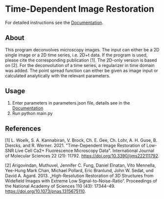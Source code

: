 
# Time-Dependent Image Restoration

For detailed instructions see the [Documentation](https://ipmi-icns-uke.github.io/TDEntropyDeconvolution/). 

## About

This program deconvolves microscopy images. The input can either be a 2D single image or a 2D time series, i.e. 2D+t data. 
If the program is used, please cite the corresponding publication [1].
The 2D-only version is based on [2]. For the deconvolution of a time series, a regularizer in time domain was added.
The point spread function can either be given as image input or calculated analytically with the relevant parameters.

## Usage

1. Enter parameters in parameters.json file, details see in the 
   [Documentation](https://ipmi-icns-uke.github.io/TDEntropyDeconvolution/)
2. Run python main.py


## References
[1] L. Woelk, S. A. Kannabiran, V. Brock, Ch. E. Gee, Ch. Lohr, A. H. Guse, B. Diercks, and R. Werner. 2021. "Time-Dependent Image Restoration of Low-SNR Live Cell Ca2+ Fluorescence Microscopy Data". International Journal of Molecular Sciences 22 (21): 11792. https://doi.org/10.3390/ijms222111792.

[2] Arigovindan, Muthuvel, Jennifer C. Fung, Daniel Elnatan, Vito Mennella, Yee-Hung Mark Chan, Michael Pollard, Eric Branlund, John W. Sedat, und David A. Agard. 2013. „High-Resolution Restoration of 3D Structures from Widefield Images with Extreme Low Signal-to-Noise-Ratio“. Proceedings of the National Academy of Sciences 110 (43): 17344–49. https://doi.org/10.1073/pnas.1315675110.
